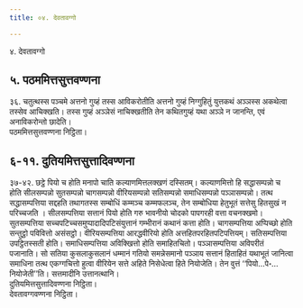 ```yaml
---
title: ०४. देवतावग्गो

---
```

४. देवतावग्गो  


## ५. पठममित्तसुत्तवण्णना

३६. चतुत्थस्स पञ्चमे अत्तनो गुय्हं तस्स आविकरोतीति अत्तनो गुय्हं निग्गुहितुं युत्तकथं अञ्ञस्स अकथेत्वा तस्सेव आचिक्खति। तस्स गुय्हं अञ्ञेसं नाचिक्खतीति तेन कथितगुय्हं यथा अञ्ञे न जानन्ति, एवं अनाविकरोन्तो छादेति।  
पठममित्तसुत्तवण्णना निट्ठिता।  


## ६-११. दुतियमित्तसुत्तादिवण्णना

३७-४२. छट्ठे पियो च होति मनापो चाति कल्याणमित्तलक्खणं दस्सितम्। कल्याणमित्तो हि सद्धासम्पन्नो च होति सीलसम्पन्नो सुतसम्पन्नो चागसम्पन्नो वीरियसम्पन्नो सतिसम्पन्नो समाधिसम्पन्नो पञ्ञासम्पन्नो। तत्थ सद्धासम्पत्तिया सद्दहति तथागतस्स सम्बोधिं कम्मञ्च कम्मफलञ्च, तेन सम्बोधिया हेतुभूतं सत्तेसु हितसुखं न परिच्चजति । सीलसम्पत्तिया सत्तानं पियो होति गरु भावनीयो चोदको पापगरही वत्ता वचनक्खमो। सुतसम्पत्तिया सच्चपटिच्चसमुप्पादादिपटिसंयुत्तानं गम्भीरानं कथानं कत्ता होति। चागसम्पत्तिया अप्पिच्छो होति सन्तुट्ठो पविवित्तो असंसट्ठो। वीरियसम्पत्तिया आरद्धवीरियो होति अत्तहितपरहितपटिपत्तियम्। सतिसम्पत्तिया उपट्ठितस्सती होति। समाधिसम्पत्तिया अविक्खित्तो होति समाहितचितो। पञ्ञासम्पत्तिया अविपरीतं पजानाति। सो सतिया कुसलाकुसलानं धम्मानं गतियो समन्नेसमानो पञ्ञाय सत्तानं हिताहितं यथाभूतं जानित्वा समाधिना तत्थ एकग्गचित्तो हुत्वा वीरियेन सत्ते अहिते निसेधेत्वा हिते नियोजेति। तेन वुत्तं ‘‘पियो…पे॰… नियोजेती’’ति। सत्तमादीनि उत्तानत्थानि।  
दुतियमित्तसुत्तादिवण्णना निट्ठिता।  
देवतावग्गवण्णना निट्ठिता।  